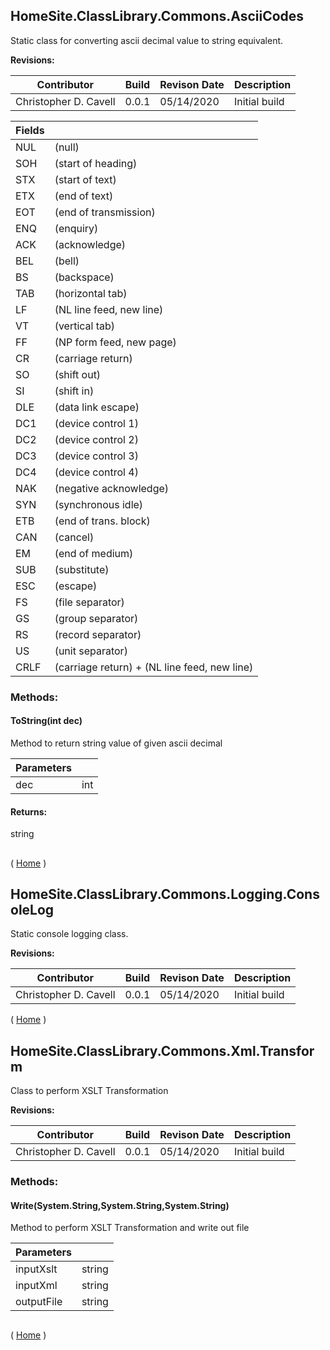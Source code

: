 ﻿
<a name='HomeSite.ClassLibrary.Commons.AsciiCodes'></a>

## HomeSite.ClassLibrary.Commons.AsciiCodes
Static class for converting ascii decimal value to string equivalent.

__Revisions:__

| Contributor | Build | Revison Date | Description |
|-------------|-------|--------------|-------------|
| Christopher D. Cavell | 0.0.1 | 05/14/2020 | Initial build |


|Fields| |
| - | - |
|NUL|(null)|
|SOH|(start of heading)|
|STX|(start of text)|
|ETX|(end of text)|
|EOT|(end of transmission)|
|ENQ|(enquiry)|
|ACK|(acknowledge)|
|BEL|(bell)|
|BS|(backspace)|
|TAB|(horizontal tab)|
|LF|(NL line feed, new line)|
|VT|(vertical tab)|
|FF|(NP form feed, new page)|
|CR|(carriage return)|
|SO|(shift out)|
|SI|(shift in)|
|DLE|(data link escape)|
|DC1|(device control 1)|
|DC2|(device control 2)|
|DC3|(device control 3)|
|DC4|(device control 4)|
|NAK|(negative acknowledge)|
|SYN|(synchronous idle)|
|ETB|(end of trans. block)|
|CAN|(cancel)|
|EM|(end of medium)|
|SUB|(substitute)|
|ESC|(escape)|
|FS|(file separator)|
|GS|(group separator)|
|RS|(record separator)|
|US|(unit separator)|
|CRLF|(carriage return) + (NL line feed, new line)|

### Methods:
#### ToString(int dec)

Method to return string value of given ascii decimal

|Parameters| |
| - | - |
|dec|int|

#### Returns:
string 
## 

( [Home](Home) )


<a name='HomeSite.ClassLibrary.Commons.Logging.ConsoleLog'></a>

## HomeSite.ClassLibrary.Commons.Logging.ConsoleLog
Static console logging class.

__Revisions:__

| Contributor | Build | Revison Date | Description |
|-------------|-------|--------------|-------------|
| Christopher D. Cavell | 0.0.1 | 05/14/2020 | Initial build |



( [Home](Home) )


<a name='HomeSite.ClassLibrary.Commons.Xml.Transform'></a>

## HomeSite.ClassLibrary.Commons.Xml.Transform
Class to perform XSLT Transformation

__Revisions:__

| Contributor | Build | Revison Date | Description |
|-------------|-------|--------------|-------------|
| Christopher D. Cavell | 0.0.1 | 05/14/2020 | Initial build |


### Methods:
#### Write(System.String,System.String,System.String)

Method to perform XSLT Transformation and write out file

|Parameters| |
| - | - |
|inputXslt|string|
|inputXml|string|
|outputFile|string|
## 

( [Home](Home) )

